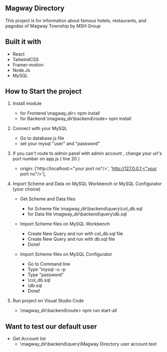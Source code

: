 Magway Directory
--------------------
This project is for information about famous hotels, restaurants, and pagodas of Magway Township by MSH Group 

Built it with
-----------------
- React 
- TailwindCSS
- Framer-motion
- Node.Js
- MySQL

How to Start the project
-------------------------
1. Install module
    -   for Frontend <Your Path>\magway_dir> npm install
    -   for Backend  <Your Path>\magway_dir\backend\route> npm install    

2.  Connect with your MySQL 
    -   Go to database.js file
    -   set your mysql "user" and "password"
  
3.  If you can't route to admin panel with admin account , change your url's port number on app.js ( line 20 )
    -    origin: ['http://localhost:<"your port no"/>', 'http://127.0.0.1:<"your port no"/>'],

4. Import Scheme and Data on MySQL Workbench or MySQL Configurator (your choice)
    -   Get Scheme and Data files
        -   for Scheme file <Your Path>\magway_dir\backend\query\col_db.sql
        -   for Data file   <Your Path>\magway_dir\backend\query\db.sql

    -   Import Scheme files on MySQL Workbench
        -   Create New Query and run with col_db.sql file
        -   Create New Query and run with db.sql file
        -   Done!
    
    -   Import Scheme files on MySQL Configurator 
        -   Go to Command line
        -   Type "mysql -u <username> -p
        -   Type "password"
        -   <Your Path>\col_db.sql 
        -   <Your Path>\db.sql 
        -   Done!

5.  Run project on Visual Studio Code
    -   <Your Path>\magway_dir\backend\route> npm run start-all
    

Want to test our default user
------------------------------
- Get Account list
    -   <Your Path>\magway_dir\backend\query\Magway Directory user account.text
